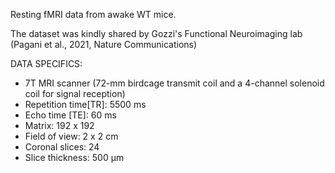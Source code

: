 Resting fMRI data from awake WT mice.

The dataset was kindly shared by Gozzi's Functional Neuroimaging lab (Pagani et al., 2021, Nature Communications)

DATA SPECIFICS:

- 7T MRI scanner (72-mm birdcage transmit
coil and a 4-channel solenoid coil for signal reception)
- Repetition time[TR]: 5500 ms
- Echo time [TE]: 60 ms
- Matrix: 192 x 192
- Field of view: 2 x 2 cm
- Coronal slices: 24
- Slice thickness: 500 µm 
